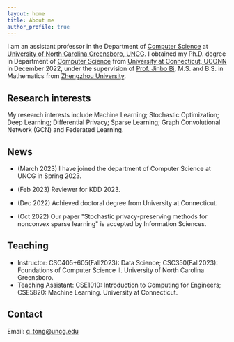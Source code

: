 ```yaml
---
layout: home
title: About me
author_profile: true
---
```

I am an assistant professor in the Department of [Computer Science](https://compsci.uncg.edu/) at [University of North Carolina Greensboro, UNCG](https://www.uncg.edu/). I obtained my Ph.D. degree in  Department of [Computer Science](https://www.cse.uconn.edu/) from [University at Connecticut, UCONN](https://uconn.edu/) in December 2022, under the supervision of [Prof. Jinbo Bi](https://jinbo-bi.uconn.edu/),  M.S. and B.S. in Mathematics from [Zhengzhou University](http://english.zzu.edu.cn/). 

## Research interests
My research interests include Machine Learning; Stochastic Optimization; Deep Learning; Differential Privacy; Sparse Learning; Graph Convolutional Network (GCN) and Federated Learning.  

## News
* (March 2023) I have joined the department of Computer Science at UNCG in Spring 2023.

* (Feb 2023) Reviewer for KDD 2023.

* (Dec 2022) Achieved doctoral degree from University at Connecticut.

* (Oct 2022) Our paper "Stochastic privacy-preserving methods for nonconvex sparse learning" is accepted by Information Sciences.


## Teaching
* Instructor: CSC405+605(Fall2023): Data Science; CSC350(Fall2023): Foundations of Computer Science II. University of North Carolina Greensboro.
* Teaching Assistant: CSE1010: Introduction to Computing for Engineers; CSE5820: Machine Learning. University at Connecticut.

## Contact
Email: q_tong@uncg.edu


